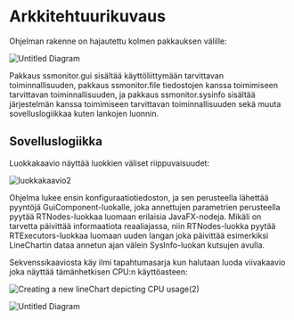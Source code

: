 # Arkkitehtuurikuvaus

Ohjelman rakenne on hajautettu kolmen pakkauksen välille: 

![Untitled Diagram](https://user-images.githubusercontent.com/56148285/101542604-ab3ca000-39ab-11eb-8c8d-5b03fcb9aa37.png)


Pakkaus ssmonitor.gui sisältää käyttöliittymään tarvittavan toiminnallisuuden, pakkaus ssmonitor.file tiedostojen kanssa toimimiseen tarvittavan toiminnallisuuden, ja pakkaus ssmonitor.sysinfo sisältää järjestelmän kanssa toimimiseen tarvittavan toiminnallisuuden sekä muuta sovelluslogiikkaa kuten lankojen luonnin.

## Sovelluslogiikka

Luokkakaavio näyttää luokkien väliset riippuvaisuudet:

![luokkakaavio2](https://user-images.githubusercontent.com/56148285/100922887-10dde780-34e7-11eb-927d-0522032cbcf6.png)


Ohjelma lukee ensin konfiguraatiotiedoston, ja sen perusteella lähettää pyyntöjä GuiComponent-luokalle, joka annettujen parametrien perusteella pyytää RTNodes-luokkaa luomaan erilaisia JavaFX-nodeja. Mikäli on tarvetta päivittää informaatiota reaaliajassa, niin RTNodes-luokka pyytää RTExecutors-luokkaa luomaan uuden langan joka päivittää esimerkiksi LineChartin dataa annetun ajan välein SysInfo-luokan kutsujen avulla.

Sekvenssikaaviosta käy ilmi tapahtumasarja kun halutaan luoda viivakaavio joka näyttää tämänhetkisen CPU:n käyttöasteen:

![Creating a new lineChart depicting CPU usage(2)](https://user-images.githubusercontent.com/56148285/101542165-0e7a0280-39ab-11eb-9005-b84fa31383a3.png)

![Untitled Diagram](https://user-images.githubusercontent.com/56148285/101542604-ab3ca000-39ab-11eb-8c8d-5b03fcb9aa37.png)
